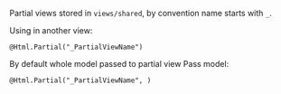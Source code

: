 Partial views stored in `views/shared`, by convention name starts with `_`.

Using in another view:
```cshtml
@Html.Partial("_PartialViewName")
```
By default whole model passed to partial view Pass model:
```cshtml
@Html.Partial("_PartialViewName", )
```
